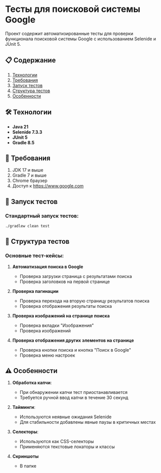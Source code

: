 # Тесты для поисковой системы Google

Проект содержит автоматизированные тесты для проверки функционала поисковой системы Google с использованием Selenide и JUnit 5.

## 📋 Содержание
1. [Технологии](#технологии)
2. [Требования](#требования)
3. [Запуск тестов](#запуск-тестов)
4. [Структура тестов](#структура-тестов)
5. [Особенности](#особенности)

## 🛠 Технологии
- **Java 21**
- **Selenide 7.3.3**
- **JUnit 5**
- **Gradle 8.5**

## 📝 Требования
1. JDK 17 и выше
2. Gradle 7 и выше
3. Chrome браузер
4. Доступ к https://www.google.com

## 🚀 Запуск тестов

### Стандартный запуск тестов:
```bash
./gradlew clean test
```

## 🧪 Структура тестов

### Основные тест-кейсы:
1. **Автоматизация поиска в Google**
    - Проверка загрузки страница с результатами поиска
    - Проверка заголовков на первой странице

2. **Проверка пагинации**
    - Проверка перехода на вторую страницу результатов поиска
    - Проверка отображения результаты поиска

3. **Проверка изображений на странице поиска**
    - Проверка вкладки "Изображения"
    - Проверка изображений

4. **Проверка отображения других элементов на странице**
    - Проверка кнопки поиска и кнопка "Поиск в Google"
    - Проверка меню настроек

## ⚠️ Особенности
1. **Обработка капчи**:
    - При обнаружении капчи тест приостанавливается
    - Требуется ручной ввод капчи в течение 30 секунд

2. **Тайминги**:
    - Используются неявные ожидания Selenide
    - Для стабильности добавлены явные паузы в критичных местах

3. **Селекторы**:
    - Используются как CSS-селекторы
    - Применяются текстовые локаторы и классы

4. **Скриншоты**
    - В папке 